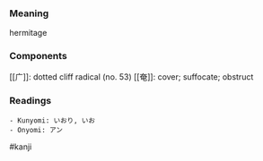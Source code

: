 ### Meaning

hermitage

### Components

[[广]]: dotted cliff radical (no. 53) [[奄]]: cover; suffocate; obstruct

### Readings

```
- Kunyomi: いおり, いお
- Onyomi: アン
```

#kanji